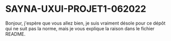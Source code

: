 # SAYNA-UXUI-PROJET1-062022
Bonjour, j'espère que vous allez bien, je suis vraiment désole pour ce dépôt qui ne suit pas la norme, mais je vous explique la raison dans le fichier README.
